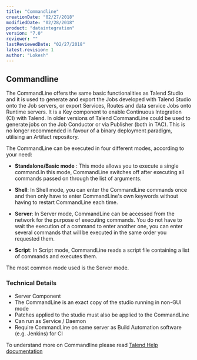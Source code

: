 ```yaml
---
title: "Commandline"
creationDate: "02/27/2018"
modifiedDate: "02/28/2018"
product: "dataintegration"
version: "7.0"
reviewer: ""
lastReviewedDate: "02/27/2018"
latest.revision: 1
author: "Lokesh"
---
```


## Commandline

The CommandLine offers the same basic functionalities as Talend Studio and it is used to generate and export the Jobs developed with Talend Studio onto the Job servers, or export Services, Routes and data service Jobs onto Runtime servers. It is a Key component to enable Continuous Integration (CI) with Talend. In older versions of Talend CommandLine could be used to generate jobs on the Job Conductor or via Publisher (both in TAC). This is no longer recommended in favour of a binary deployment paradigm, utilising an Artifact repository.

The CommandLine can be executed in four different modes, according to your need:

- **Standalone/Basic mode** : This mode allows you to execute a single command.In this mode, CommandLine switches off after executing all commands passed on through the list of arguments. 

- **Shell**: In Shell mode, you can enter the CommandLine commands once and then only have to enter CommandLine's own keywords without having to restart CommandLine each time.

- **Server**: In Server mode, CommandLine can be accessed from the network for the purpose of executing commands. You do not have to wait the execution of a command to enter another one, you can enter several commands that will be executed in the same order you requested them.

- **Script**: In Script mode, CommandLine reads a script file containing a list of commands and executes them.

The most common mode used is the Server mode.

### Technical Details
- Server Component
- The CommandLine is an exact copy of the studio running in non-GUI mode
- Patches applied to the studio must also be applied to the CommandLine
- Can run as Service / Daemon 
- Require CommandLine on same server as Build Automation software (e.g. Jenkins) for CI

To understand more on Commandline please read <a href="https://help.talend.com/reader/RK~CAb9nJ1erxR8SrBbKoQ/w9WipT881wISUB7x1sPkAQ" target="_blank">Talend Help documentation</a> 

<!-- links -->
